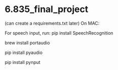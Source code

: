 # 6.835_final_project

(can create a requirements.txt later)
On MAC:

For speech input, run:
  pip install SpeechRecognition
  
  brew install portaudio 
  
  pip install pyaudio
  
  pip install pynput
